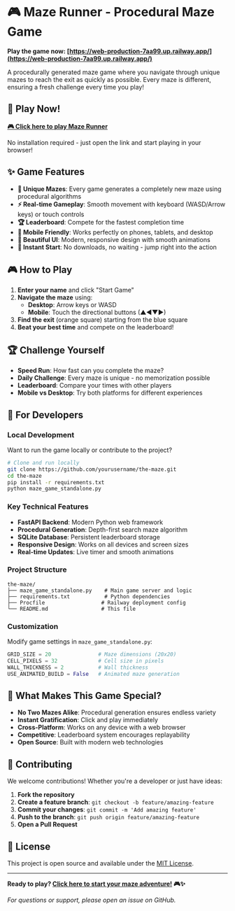 # 🎮 Maze Runner - Procedural Maze Game

**Play the game now: [https://web-production-7aa99.up.railway.app/](https://web-production-7aa99.up.railway.app/)**

A procedurally generated maze game where you navigate through unique mazes to reach the exit as quickly as possible. Every maze is different, ensuring a fresh challenge every time you play!

## 🎯 Play Now!

**[🎮 Click here to play Maze Runner](https://web-production-7aa99.up.railway.app/)**

No installation required - just open the link and start playing in your browser!

## ✨ Game Features

- **🎲 Unique Mazes**: Every game generates a completely new maze using procedural algorithms
- **⚡ Real-time Gameplay**: Smooth movement with keyboard (WASD/Arrow keys) or touch controls
- **🏆 Leaderboard**: Compete for the fastest completion time
- **📱 Mobile Friendly**: Works perfectly on phones, tablets, and desktop
- **🎨 Beautiful UI**: Modern, responsive design with smooth animations
- **🚀 Instant Start**: No downloads, no waiting - jump right into the action

## 🎮 How to Play

1. **Enter your name** and click "Start Game"
2. **Navigate the maze** using:
   - **Desktop**: Arrow keys or WASD
   - **Mobile**: Touch the directional buttons (▲◀▼▶)
3. **Find the exit** (orange square) starting from the blue square
4. **Beat your best time** and compete on the leaderboard!

## 🏆 Challenge Yourself

- **Speed Run**: How fast can you complete the maze?
- **Daily Challenge**: Every maze is unique - no memorization possible
- **Leaderboard**: Compare your times with other players
- **Mobile vs Desktop**: Try both platforms for different experiences

## 🚀 For Developers

### Local Development

Want to run the game locally or contribute to the project?

```bash
# Clone and run locally
git clone https://github.com/yourusername/the-maze.git
cd the-maze
pip install -r requirements.txt
python maze_game_standalone.py
```

### Key Technical Features

- **FastAPI Backend**: Modern Python web framework
- **Procedural Generation**: Depth-first search maze algorithm
- **SQLite Database**: Persistent leaderboard storage
- **Responsive Design**: Works on all devices and screen sizes
- **Real-time Updates**: Live timer and smooth animations

### Project Structure

```
the-maze/
├── maze_game_standalone.py    # Main game server and logic
├── requirements.txt           # Python dependencies
├── Procfile                  # Railway deployment config
└── README.md                 # This file
```

### Customization

Modify game settings in `maze_game_standalone.py`:

```python
GRID_SIZE = 20               # Maze dimensions (20x20)
CELL_PIXELS = 32             # Cell size in pixels
WALL_THICKNESS = 2           # Wall thickness
USE_ANIMATED_BUILD = False   # Animated maze generation
```

## 🌟 What Makes This Game Special?

- **No Two Mazes Alike**: Procedural generation ensures endless variety
- **Instant Gratification**: Click and play immediately
- **Cross-Platform**: Works on any device with a web browser
- **Competitive**: Leaderboard system encourages replayability
- **Open Source**: Built with modern web technologies

## 🤝 Contributing

We welcome contributions! Whether you're a developer or just have ideas:

1. **Fork the repository**
2. **Create a feature branch**: `git checkout -b feature/amazing-feature`
3. **Commit your changes**: `git commit -m 'Add amazing feature'`
4. **Push to the branch**: `git push origin feature/amazing-feature`
5. **Open a Pull Request**

## 📝 License

This project is open source and available under the [MIT License](LICENSE).

---

**Ready to play? [Click here to start your maze adventure!](https://web-production-7aa99.up.railway.app/) 🎮✨**

*For questions or support, please open an issue on GitHub.*
